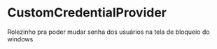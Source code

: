 # CustomCredentialProvider
Rolezinho pra poder mudar senha dos usuários na tela de bloqueio do windows
